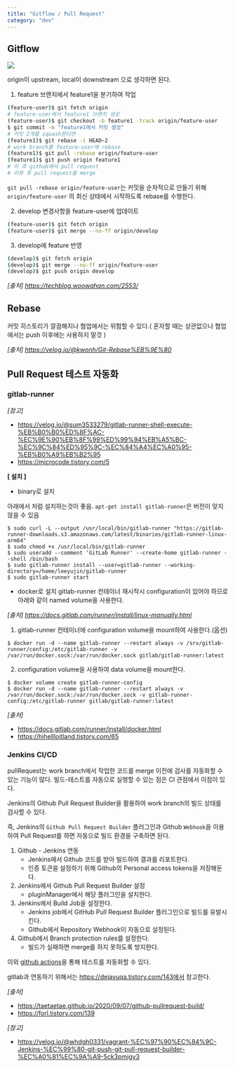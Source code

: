 ```yaml
---
title: "Gitflow / Pull Request"
category: "dev"
---
```


## Gitflow

![](https://techblog.woowahan.com/wp-content/uploads/img/2017-10-30/git-flow_overall_graph.png)

 origin이 upstream, local이 downstream 으로 생각하면 된다. 

1. feature 브랜치에서 feature1을 분기하여 작업
```sh
(feature-user)$ git fetch origin
# feature-user에서 feature1 브랜치 생성
(feature-user)$ git checkout -b feature1 -track origin/feature-user
$ git commit -m "feature1에서 커밋 생성"
# 커밋 2개를 squash한다면
(feature1)$ git rebase -i HEAD~2
# work branch를 feature-user에 rebase
(feature1)$ git pull -rebase origin/feature-user
(feature1)$ git push origin feature1
# 이 후 github에서 pull request
# 리뷰 후 pull request를 merge
```
`git pull -rebase origin/feature-user`는 커밋을 순차적으로 만들기 위해 `origin/feature-user` 의 최신 상태에서 시작하도록 rebase를 수행한다.

2. develop 변경사항을 feature-user에 업데이트
```sh
(feature-user)$ git fetch origin
(feature-user)$ git merge --no-ff origin/develop
```

3. develop에 feature 반영
```sh 
(develop)$ git fetch origin
(develop)$ git merge --no-ff origin/feature-user
(develop)$ git push origin develop
```

*[출처] https://techblog.woowahan.com/2553/*


## Rebase
커밋 히스토리가 깔끔해지나 협업에서는 위험할 수 있다.( 혼자할 때는 상관없으나 협업에서는 push 이후에는 사용하지 말것 )

*[출처] https://velog.io/@kwonh/Git-Rebase%EB%9E%80*

## Pull Request 테스트 자동화

### gitlab-runner
*[참고]*
- https://velog.io/@sum3533279/gitlab-runner-shell-execute-%EB%B0%B0%ED%8F%AC-%EC%9E%90%EB%8F%99%ED%99%94%EB%A5%BC-%EC%9C%84%ED%95%9C-%EC%84%A4%EC%A0%95-%EB%B0%A9%EB%B2%95
- https://microcode.tistory.com/5

**[ 설치 ]**  

- binary로 설치 

아래에서 처럼 설치하는것이 좋음. `apt-get install gitlab-runner`은 버전이 맞지 않을 수 있음

```console
$ sudo curl -L --output /usr/local/bin/gitlab-runner "https://gitlab-runner-downloads.s3.amazonaws.com/latest/binaries/gitlab-runner-linux-arm64"
$ sudo chmod +x /usr/local/bin/gitlab-runner
$ sudo useradd --comment 'GitLab Runner' --create-home gitlab-runner --shell /bin/bash
$ sudo gitlab-runner install --user=gitlab-runner --working-directory=/home/leeyujin/gitlab-runner
$ sudo gitlab-runner start
```
- docker로 설치
gitlab-runner 컨테이너 재시작시 configuration이 있어야 하므로 아래와 같이 named volume을 사용한다.

*[출처] https://docs.gitlab.com/runner/install/linux-manually.html*

1. gitlab-runner 컨테이너에 configuration volume을 mount하여 사용한다.(옵션)

```console
$ docker run -d --name gitlab-runner --restart always -v /srv/gitlab-runner/config:/etc/gitlab-runner -v /var/run/docker.sock:/var/run/docker.sock gitlab/gitlab-runner:latest
```
2. configuration volume을 사용하여 data volume을 mount한다.
```console
$ docker volume create gitlab-runner-config
$ docker run -d --name gitlab-runner --restart always -v /var/run/docker.sock:/var/run/docker.sock -v gitlab-runner-config:/etc/gitlab-runner gitlab/gitlab-runner:latest
```

*[출처]*
- https://docs.gitlab.com/runner/install/docker.html
- https://hihellloitland.tistory.com/65

### Jenkins CI/CD
pullRequest는 work branch에서 작업한 코드를 merge 이전에 검사를 자동화할 수 있는 기능이 많다. 
빌드-테스트를 자동으로 실행할 수 있는 점은 CI 관점에서 이점이 있다.

Jenkins의 Github Pull Request Builder을 활용하여 work branch의 빌드 상태를 검사할 수 있다.

즉, Jenkins의 `Github Pull Request Builder` 플러그인과 Github `Webhook`을 이용하여 Pull Request를 하면 자동으로 빌드 환경을 구축하면 된다.

1. Github - Jenkins 연동
    - Jenkins에서 Github 코드를 받아 빌드하여 결과를 리포트한다.
    - 인증 토큰을 설정하기 위해 Github의 Personal access tokens을 저장해둔다.
2. Jenkins에서 Github Pull Request Builder 설정
    - pluginManager에서 해당 플러그인을 설치한다.
3. Jenkins에서 Build Job을 설정한다.
    - Jenkins job에서 GitHub Pull Request Builder 플러그인으로 빌드를 유발시킨다.
    - Github에서 Repository Webhook이 자동으로 설정된다.
4. Github에서 Branch protection rules를 설정한다.
    - 빌드가 실패하면 merge를 하지 못하도록 방지한다.

이외 [github actions](https://rdd9223.github.io/github%20action/Github_Action/)을 통해 테스트를 자동화할 수 있다.

gitlab과 연동하기 위해서는 https://dejavuqa.tistory.com/143에서 참고한다.

*[출처]*
- https://taetaetae.github.io/2020/09/07/github-pullrequest-build/
- https://forl.tistory.com/139

*[참고]*
- https://velog.io/@whdgh0331/vagrant-%EC%97%90%EC%84%9C-Jenkins-%EC%99%80-git-push-git-pull-request-builder-%EC%A0%81%EC%9A%A9-5ck3pmigy3

